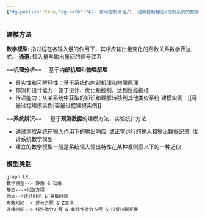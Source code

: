 ```yaml
---
{"dg-publish":true,"dg-path":"A2- 自动控制原理/1. 经典控制理论/控制系统的数学模型.md","permalink":"/A2- 自动控制原理/1. 经典控制理论/控制系统的数学模型/","dgPassFrontmatter":true,"noteIcon":"","created":"2024-06-22T12:47:22.501+08:00","updated":"2025-04-29T16:42:00.518+08:00"}
---
```



### 建模方法
**数学模型**: 指过程在各输入量的作用下，其相应输出量变化的函数关系数学表达式。
**通道**: 输入量与输出量间的信号联系

==**机理分析**== ：基于**内部机理**和**物理原理**
- 真实性和可解释性：基于系统的内部机理和物理原理
- 预测和设计能力：便于设计、优化和控制，达到性能指标 
- 传递能力：从某系统中获取的知识和理解转移到其他类似系统
建模实例：[[容量过程建模实例\|容量过程建模实例]]

==**系统辨识**== ： 基于**观测数据**的建模方法，实验统计方法 
- 通过测取系统在输入作用下的输出响应, 或正常运行的输入和输出数据记录, 估计系统数学模型 
- 建立的数学模型一般是系统输入输出特性在某种准则意义下的一种近似

### 模型类别
```mermaid
graph LR 
数学模型--> 静态 & 动态
静态--->代数方程
动态-->连续时间 & 离散时间
离散时间--> 差分方程 & Z变换
连续时间--> 线性微分方程 & 非线性微分方程 & 拉普拉斯变换

```


